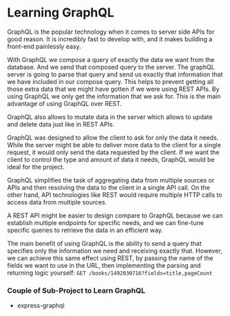 # Learning GraphQL

GraphQL is the popular technology when it comes to server side APIs for good reason. It is incredibly fast to develop with, and it makes building a front-end painlessly easy.

With GraphQL we compose a query of exactly the data we want from the database. And we send that composed  query to the server. The graphQL server is going to parse that query and send us exactly that information that we have included in our compose query. This helps to prevent getting all those extra data that we might have gotten if we were using REST APIs. By using GraphQL we only get the information that we ask for. This is the main advantage of using GraphQL over REST. 

GraphQL also allows to mutate data in the server which allows to update and delete data just like in REST APIs.

GraphQL was designed to allow the client to ask for only the data it needs. While the server might be able to deliver more data to the client for a single request, it would only send the data requested by the client. If we want the client to control the type and amount of data it needs, GraphQL would be ideal for the project.

GraphQL simplifies the task of aggregating data from multiple sources or APIs and then resolving the data to the client in a single API call. On the other hand, API technologies like REST would require multiple HTTP calls to access data from multiple sources.

 A REST API might be easier to design compare to GraphQL because we can establish multiple endpoints for specific needs, and we can fine-tune specific queries to retrieve the data in an efficient way.

 The main benefit of using GraphQL is the ability to send a query that specifies only the information we need and receiving exactly that. However, we can achieve this same effect using REST, by passing the name of the fields we want to use in the URL, then implementing the parsing and returning logic yourself: `GET /books/1492030716?fields=title,pageCount`

### Couple of Sub-Project to Learn GraphQL
 - express-graphql